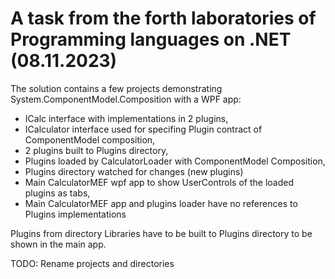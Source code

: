 # A task from the forth laboratories of Programming languages on .NET (08.11.2023)

The solution contains a few projects demonstrating System.ComponentModel.Composition with a WPF app:
- ICalc interface with implementations in 2 plugins,
- ICalculator interface used for specifing Plugin contract of ComponentModel composition,
- 2 plugins built to Plugins directory,
- Plugins loaded by CalculatorLoader with ComponentModel Composition,
- Plugins directory watched for changes (new plugins)
- Main CalculatorMEF wpf app to show UserControls of the loaded plugins as tabs,
- Main CalculatorMEF app and plugins loader have no references to Plugins implementations

Plugins from directory Libraries have to be built to Plugins directory to be shown in the main app.


TODO: Rename projects and directories